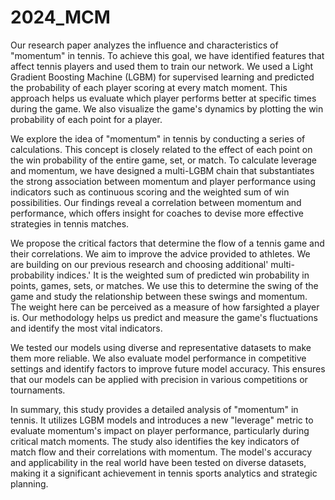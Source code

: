 # 2024_MCM
Our research paper analyzes the influence and characteristics of "momentum" in tennis. To achieve this goal, we have identified features that affect tennis players and used them to train our network. We used a Light Gradient Boosting Machine (LGBM) for supervised learning and predicted the probability of each player scoring at every match moment. This approach helps us evaluate which player performs better at specific times during the game. We also visualize the game's dynamics by plotting the win probability of each point for a player.

We explore the idea of "momentum" in tennis by conducting a series of calculations. This concept is closely related to the effect of each point on the win probability of the entire game, set, or match. To calculate leverage and momentum, we have designed a multi-LGBM chain that substantiates the strong association between momentum and player performance using indicators such as continuous scoring and the weighted sum of win possibilities. Our findings reveal a correlation between momentum and performance, which offers insight for coaches to devise more effective strategies in tennis matches.

We propose the critical factors that determine the flow of a tennis game and their correlations. We aim to improve the advice provided to athletes. We are building on our previous research and choosing additional' multi-probability indices.' It is the weighted sum of predicted win probability in points, games, sets, or matches. We use this to determine the swing of the game and study the relationship between these swings and momentum. The weight here can be perceived as a measure of how farsighted a player is. Our methodology helps us predict and measure the game's fluctuations and identify the most vital indicators.

We tested our models using diverse and representative datasets to make them more reliable. We also evaluate model performance in competitive settings and identify factors to improve future model accuracy. This ensures that our models can be applied with precision in various competitions or tournaments.

In summary, this study provides a detailed analysis of "momentum" in tennis. It utilizes LGBM models and introduces a new "leverage" metric to evaluate momentum's impact on player performance, particularly during critical match moments. The study also identifies the key indicators of match flow and their correlations with momentum. The model's accuracy and applicability in the real world have been tested on diverse datasets, making it a significant achievement in tennis sports analytics and strategic planning.